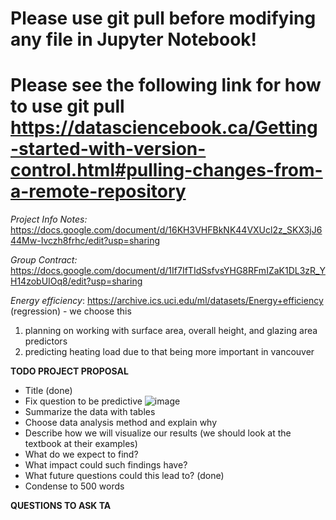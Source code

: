 # Please use git pull before modifying any file in Jupyter Notebook!
# Please see the following link for how to use git pull https://datasciencebook.ca/Getting-started-with-version-control.html#pulling-changes-from-a-remote-repository

*Project Info Notes:* https://docs.google.com/document/d/16KH3VHFBkNK44VXUcl2z_SKX3jJ644Mw-Ivczh8frhc/edit?usp=sharing

*Group Contract:* https://docs.google.com/document/d/1If7IfTIdSsfvsYHG8RFmIZaK1DL3zR_YH14zobUIOq8/edit?usp=sharing

*Energy efficiency*:   https://archive.ics.uci.edu/ml/datasets/Energy+efficiency (regression) - we choose this
1. planning on working with surface area, overall height, and glazing area predictors
1. predicting heating load due to that being more important in vancouver 

**TODO PROJECT PROPOSAL**
- Title (done)
- Fix question to be predictive
![image](https://user-images.githubusercontent.com/81063080/222863547-f8662965-dca9-41eb-8a72-f800cfed5e5b.png)
- Summarize the data with tables
- Choose data analysis method and explain why
- Describe how we will visualize our results (we should look at the textbook at their examples)
- What do we expect to find?
- What impact could such findings have?
- What future questions could this lead to? (done)
- Condense to 500 words 

**QUESTIONS TO ASK TA**

